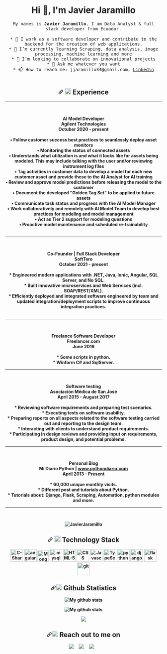 <h1 align="center">Hi 👋, I'm Javier Jaramillo</h1>

<p align="center">
  <samp>
My names is <strong>Javier Jaramillo</strong>. I am Data Analyst & full stack developer from Ecuador.
  </samp><br><br>
  <samp>
  * 🔭 I work as a software developer and contribute to the backend for the creation of web applications.</br>
  * 🌱 I’m currently learning Scraping, data analysis, image processing, machine learning and more</br>
  * 👯 I’m looking to collaborate on innovational projects</br>
  * 💬 Ask me whatever you want</br>
  * 📫 How to reach me: jjaramillo34@gmail.com, 
    <a href="https://www.linkedin.com/in/javierjaramillo1//">Linkedin</a></br>
  </samp>
  <br> 

<h2 align="center"><a id="user-content---who-am-i" aria-hidden="true" href="#--who-am-i"><svg class="octicon octicon-link" viewBox="0 0 16 16" version="1.1" width="16" height="16" aria-hidden="true"><path fill-rule="evenodd" d="M7.775 3.275a.75.75 0 001.06 1.06l1.25-1.25a2 2 0 112.83 2.83l-2.5 2.5a2 2 0 01-2.83 0 .75.75 0 00-1.06 1.06 3.5 3.5 0 004.95 0l2.5-2.5a3.5 3.5 0 00-4.95-4.95l-1.25 1.25zm-4.69 9.64a2 2 0 010-2.83l2.5-2.5a2 2 0 012.83 0 .75.75 0 001.06-1.06 3.5 3.5 0 00-4.95 0l-2.5 2.5a3.5 3.5 0 004.95 4.95l1.25-1.25a.75.75 0 00-1.06-1.06l-1.25 1.25a2 2 0 01-2.83 0z"></path></svg></a> <g-emoji class="g-emoji" alias="man_technologist" fallback-src="https://github.githubassets.com/images/icons/emoji/unicode/1f468-1f4bb.png"><img class="emoji" alt="man_technologist" height="20" width="20" src="https://github.githubassets.com/images/icons/emoji/unicode/1f4dd.png"></g-emoji> Experience</h2>
<hr><br>
<p align="center">
  <spam>
    <strong>AI Model Developer</spam><br>
    Agilent Technologies<br>
    Octuber 2020 - present<br><br>
    • Follow customer success best practices to seamlessly deploy asset monitors</br>
    • Monitoring the status of connected assets</br> 
    • Understands what utilization is and what it looks like for assets being modeled. This may include talking with the user and/or reviewing instrument log             files</br>
    • Tag activities in customer data to develop a model for each new customer asset and provide these to the AI Analyst for AI training</br>
    • Review and approve model predictions before releasing the model to the customer</br>
    • Document the developed "Golden Tag Set" to be applied to future assets</br>
    • Communicate task status and progress with the AI Model Manager</br>
    • Work collaboratively and remotely with AI Model Team to develop best practices for modeling and model management</br>
    • Act as Tier 2 support for modeling questions</br>
    • Proactive model maintenance and scheduled re-trainability<br><br>
  </spam>
</p>
<hr>
<br>

<p align="center">
  <spam>
    <strong>Co-Founder | Full Stack Developer</strong></spam><br>
    SoftTero<br>
    October 2021 - present<br><br>
    * Engineered modern applications with .NET, Java, Ionic, Angular, SQL Server, and No SQL.</br>
    * Built innovative microservices and Web Services (incl. SOAP/REST/XML).</br>
    * Efficiently deployed and integrated software engineered by team and updated integration/deployment scripts to improve continuous integration practices.</br></br>
  </spam>
</p>
<hr>
<br>

<p align="center">
  <spam>
    <strong>Freelance Software Developer</strong></spam><br>
    Freelancer.com<br>
    June 2016<br><br>
    * Some scripts in python.</br>
    * Winform C# and SqlServer.</br>
  </spam>
</p>
<hr>
<br>

<p align="center">
  <spam>
    <strong>Software testing</strong></spam><br>
    Asociación Médica de San José<br>
    April 2015 - August 2017<br><br>
    * Reviewing software requirements and preparing test scenarios.<br>
    * Executing tests on software usability.<br>
    * Preparing reports on all aspects related to the software testing carried out and reporting to the design team.<br>
    * Interacting with clients to understand product requirements.<br>
    * Participating in design reviews and providing input on requirements, product design, and potential problems.
  </spam>
</p>
<hr>
<br>

<p align="center">
  <spam>
    <strong>Personal Blog</strong></spam><br>
    Mi Diario Python | <a href="http://www.pythondiario.com">www.pythondiario.com</a><br>
    April 2013 - Present<br><br>
    * 60,000 unique monthly visits.<br>
    * Different post and tutorials about Python.</br>
    * Tutorials about: Django, Flask, Scraping, Automation, python modules and more.</br>
  </spam>
</p>
<hr>
<br>

<p align="center">
<img src="https://komarev.com/ghpvc/?username=jjaramillo34" alt="JavierJaramillo" data-canonical-src="https://komarev.com/ghpvc/?username=jjaramillo34" style="max-width:100%;">
</p>
</p>

<h2 align="center"><a id="user-content---technology-stack" class="anchor" aria-hidden="true" href="#--technology-stack"><svg class="octicon octicon-link" viewBox="0 0 16 16" version="1.1" width="16" height="16" aria-hidden="true"><path fill-rule="evenodd" d="M7.775 3.275a.75.75 0 001.06 1.06l1.25-1.25a2 2 0 112.83 2.83l-2.5 2.5a2 2 0 01-2.83 0 .75.75 0 00-1.06 1.06 3.5 3.5 0 004.95 0l2.5-2.5a3.5 3.5 0 00-4.95-4.95l-1.25 1.25zm-4.69 9.64a2 2 0 010-2.83l2.5-2.5a2 2 0 012.83 0 .75.75 0 001.06-1.06 3.5 3.5 0 00-4.95 0l-2.5 2.5a3.5 3.5 0 004.95 4.95l1.25-1.25a.75.75 0 00-1.06-1.06l-1.25 1.25a2 2 0 01-2.83 0z"></path></svg></a> <g-emoji class="g-emoji" alias="telescope" fallback-src="https://github.githubassets.com/images/icons/emoji/unicode/1f52d.png"><img class="emoji" alt="telescope" height="20" width="20" src="https://github.githubassets.com/images/icons/emoji/unicode/1f52d.png"></g-emoji> Technology Stack</h2>

<p align="center" dir="auto">
<a target="_blank" rel="noopener noreferrer" href="https://camo.githubusercontent.com/26b41aa347a422445d04dcab5271ac6f355a7fe9fc40a12d8ce203597719c714/68747470733a2f2f63646e2e737667706f726e2e636f6d2f6c6f676f732f632d73686172702e737667"><img src="https://camo.githubusercontent.com/26b41aa347a422445d04dcab5271ac6f355a7fe9fc40a12d8ce203597719c714/68747470733a2f2f63646e2e737667706f726e2e636f6d2f6c6f676f732f632d73686172702e737667" alt="C-Sharp" width="40" height="40" data-canonical-src="https://cdn.svgporn.com/logos/c-sharp.svg" style="max-width: 100%;"></a> 
<a target="_blank" rel="noopener noreferrer" href="https://github.com/gilbarbara/logos/blob/master/logos/angular-icon.svg"><img src="https://github.com/gilbarbara/logos/raw/master/logos/angular-icon.svg" alt="angular" width="40" height="40" style="max-width: 100%;"></a> 
<a target="_blank" rel="noopener noreferrer" href="https://camo.githubusercontent.com/e128a7ebc1defedc5413a9c76cbbcdc489b0f89fb009e6a5d661bdbede30d3bd/68747470733a2f2f63646e2e737667706f726e2e636f6d2f6c6f676f732f6d6f6e676f64622e737667"><img src="https://camo.githubusercontent.com/e128a7ebc1defedc5413a9c76cbbcdc489b0f89fb009e6a5d661bdbede30d3bd/68747470733a2f2f63646e2e737667706f726e2e636f6d2f6c6f676f732f6d6f6e676f64622e737667" alt="Mongo-DB" width="36" height="36" data-canonical-src="https://cdn.svgporn.com/logos/mongodb.svg" style="max-width: 100%;"></a>  
<a target="_blank" rel="noopener noreferrer" href="https://github.com/gilbarbara/logos/blob/master/logos/mysql-icon.svg"><img src="https://github.com/gilbarbara/logos/raw/master/logos/mysql-icon.svg" alt="mysql" width="40" height="40" style="max-width: 100%;"></a>
<a target="_blank" rel="noopener noreferrer" href="https://raw.githubusercontent.com/gilbarbara/logos/master/logos/html-5.svg"><img src="https://raw.githubusercontent.com/gilbarbara/logos/master/logos/html-5.svg" alt="HTML-5" width="40" height="40" style="max-width: 100%;"></a>
<a target="_blank" rel="noopener noreferrer" href="https://raw.githubusercontent.com/gilbarbara/logos/master/logos/css-3.svg"><img src="https://raw.githubusercontent.com/gilbarbara/logos/master/logos/css-3.svg" alt="CSS" width="40" height="40" style="max-width: 100%;"></a> 
<a target="_blank" rel="noopener noreferrer" href="https://raw.githubusercontent.com/gilbarbara/logos/master/logos/javascript.svg"><img src="https://raw.githubusercontent.com/gilbarbara/logos/master/logos/javascript.svg" alt="Javascript" width="40" height="40" style="max-width: 100%;"></a> 
<a target="_blank" rel="noopener noreferrer" href="https://camo.githubusercontent.com/0bb402939edb9c333066f4d8c36448ad145d5b0afa1b388b871140235f501359/68747470733a2f2f63646e2e737667706f726e2e636f6d2f6c6f676f732f747970657363726970742d69636f6e2e737667"><img src="https://camo.githubusercontent.com/0bb402939edb9c333066f4d8c36448ad145d5b0afa1b388b871140235f501359/68747470733a2f2f63646e2e737667706f726e2e636f6d2f6c6f676f732f747970657363726970742d69636f6e2e737667" alt="TypeScript" width="40" height="40" data-canonical-src="https://cdn.svgporn.com/logos/typescript-icon.svg" style="max-width: 100%;"></a>
<a target="_blank" rel="noopener noreferrer" href="https://github.com/gilbarbara/logos/blob/master/logos/python.svg"><img src="https://github.com/gilbarbara/logos/raw/master/logos/python.svg" alt="python" width="40" height="40" style="max-width: 100%;"></a> 
<a target="_blank" rel="noopener noreferrer" href="https://github.com/gilbarbara/logos/blob/master/logos/django.svg"><img src="https://github.com/gilbarbara/logos/raw/master/logos/django.svg" alt="django" width="40" height="40" style="max-width: 100%;"></a> 
<a target="_blank" rel="noopener noreferrer" href="https://github.com/gilbarbara/logos/blob/master/logos/flask.svg"><img src="https://github.com/gilbarbara/logos/raw/master/logos/flask.svg" alt="flask" width="40" height="40" style="max-width: 100%;"></a> 
<a target="_blank" rel="noopener noreferrer" href="https://github.com/gilbarbara/logos/blob/master/logos/git-icon.svg"><img src="https://github.com/gilbarbara/logos/raw/master/logos/git-icon.svg" alt="git" width="40" height="40" style="max-width: 100%;"></a> 
</p>

<h2 align="center"><a id="user-content--github-statistics-" class="anchor" aria-hidden="true" href="#-github-statistics-"><svg class="octicon octicon-link" viewBox="0 0 16 16" version="1.1" width="16" height="16" aria-hidden="true"><path fill-rule="evenodd" d="M7.775 3.275a.75.75 0 001.06 1.06l1.25-1.25a2 2 0 112.83 2.83l-2.5 2.5a2 2 0 01-2.83 0 .75.75 0 00-1.06 1.06 3.5 3.5 0 004.95 0l2.5-2.5a3.5 3.5 0 00-4.95-4.95l-1.25 1.25zm-4.69 9.64a2 2 0 010-2.83l2.5-2.5a2 2 0 012.83 0 .75.75 0 001.06-1.06 3.5 3.5 0 00-4.95 0l-2.5 2.5a3.5 3.5 0 004.95 4.95l1.25-1.25a.75.75 0 00-1.06-1.06l-1.25 1.25a2 2 0 01-2.83 0z"></path></svg></a><g-emoji class="g-emoji" alias="bird" fallback-src="https://github.githubassets.com/images/icons/emoji/unicode/1f426.png"><img class="emoji" alt="bird" height="20" width="20" src="https://github.githubassets.com/images/icons/emoji/unicode/1f426.png"></g-emoji> Github Statistics </h2>

<p align="center">
<img align="center" src="https://github-readme-streak-stats.herokuapp.com?user=jjaramillo34&theme=vue-dark&hide_border=true&date_format=M%20j%5B%2C%20Y%5D" alt="My github stats" />
</p>
<p align="center">
<img align="center" src="https://github-readme-stats.vercel.app/api?username=jjaramillo34&show_icons=true&include_all_commits=true&theme=cobalt&hide_border=true" alt="My github stats" /> 
</p>
<p align="center">
<img align="center" src="https://github-readme-stats.vercel.app/api/top-langs/?username=jjaramillo34&layout=compact&theme=cobalt&hide_border=true" />
</p>

<h2 align="center"><a id="user-content--reach-out-to-me-on" class="anchor" aria-hidden="true" href="#-reach-out-to-me-on"><svg class="octicon octicon-link" viewBox="0 0 16 16" version="1.1" width="16" height="16" aria-hidden="true"><path fill-rule="evenodd" d="M7.775 3.275a.75.75 0 001.06 1.06l1.25-1.25a2 2 0 112.83 2.83l-2.5 2.5a2 2 0 01-2.83 0 .75.75 0 00-1.06 1.06 3.5 3.5 0 004.95 0l2.5-2.5a3.5 3.5 0 00-4.95-4.95l-1.25 1.25zm-4.69 9.64a2 2 0 010-2.83l2.5-2.5a2 2 0 012.83 0 .75.75 0 001.06-1.06 3.5 3.5 0 00-4.95 0l-2.5 2.5a3.5 3.5 0 004.95 4.95l1.25-1.25a.75.75 0 00-1.06-1.06l-1.25 1.25a2 2 0 01-2.83 0z"></path></svg></a><g-emoji class="g-emoji" alias="mailbox" fallback-src="https://github.githubassets.com/images/icons/emoji/unicode/1f4eb.png"><img class="emoji" alt="mailbox" height="20" width="20" src="https://github.githubassets.com/images/icons/emoji/unicode/1f4eb.png"></g-emoji> Reach out to me on</h2>

<p align="center">
  <a href="https://www.linkedin.com/in/diego-caraballo-336a62ba" rel="nofollow"><img src="https://camo.githubusercontent.com/a493f6833f99fb3c85788d6d9305e6b7a42b838e5ee5d138fd9a8214a7e77472/68747470733a2f2f696d672e736869656c64732e696f2f62616467652f6c696e6b6564696e2d2532333030373742352e7376673f267374796c653d666f722d7468652d6261646765266c6f676f3d6c696e6b6564696e266c6f676f436f6c6f723d7768697465" data-canonical-src="https://img.shields.io/badge/linkedin-%230077B5.svg?&amp;style=for-the-badge&amp;logo=linkedin&amp;logoColor=white" style="max-width:100%;"></a>&nbsp;&nbsp;&nbsp;&nbsp;
  <a href="https://twitter.com/DiePyCar" rel="nofollow"><img src="https://camo.githubusercontent.com/e1c2fd3bcd4ed13889ed78d1e814261a7cfbc79ae826198b7813850b15a8d956/68747470733a2f2f696d672e736869656c64732e696f2f62616467652f747769747465722d2532333144413146322e7376673f267374796c653d666f722d7468652d6261646765266c6f676f3d74776974746572266c6f676f436f6c6f723d7768697465" data-canonical-src="https://img.shields.io/badge/twitter-%231DA1F2.svg?&amp;style=for-the-badge&amp;logo=twitter&amp;logoColor=white" style="max-width:100%;"></a>&nbsp;&nbsp;&nbsp;&nbsp;
  <a href="mailto:diegocaraballo84@gmail.com?subject=Hello%20Diego,%20From%20Github"><img src="https://camo.githubusercontent.com/2e31b0d0e07e5431ee3f85689b488016d52a4fb97e523ae497023a9746e2e52e/68747470733a2f2f696d672e736869656c64732e696f2f62616467652f676d61696c2d2532334431343833362e7376673f267374796c653d666f722d7468652d6261646765266c6f676f3d676d61696c266c6f676f436f6c6f723d7768697465" data-canonical-src="https://img.shields.io/badge/gmail-%23D14836.svg?&amp;style=for-the-badge&amp;logo=gmail&amp;logoColor=white" style="max-width:100%;"></a>&nbsp;&nbsp;&nbsp;&nbsp;
</p>

<!--
**DiegoCaraballo/DiegoCaraballo** is a ✨ _special_ ✨ repository because its `README.md` (this file) appears on your GitHub profile.

Here are some ideas to get you started:

- 🔭 I’m currently working on ...
- 🌱 I’m currently learning ...
- 👯 I’m looking to collaborate on ...
- 🤔 I’m looking for help with ...
- 💬 Ask me about ...
- 📫 How to reach me: ...
- 😄 Pronouns: ...
- ⚡ Fun fact: ...
-->
